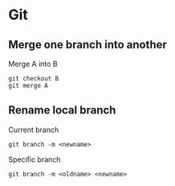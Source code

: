 Git
===

Merge one branch into another
-----------------------------

Merge A into B

    git checkout B
    git merge A

Rename local branch
-------------------

Current branch

    git branch -m <newname>

Specific branch

    git branch -m <oldname> <newname>
